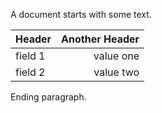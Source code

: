 A document starts with some text.

| Header  | Another Header |
|:---------|----------------:|
| field 1 | value one      |
| field 2 | value two      |

Ending paragraph.